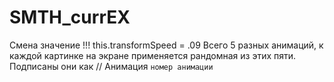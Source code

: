 ﻿# SMTH_currEX
Смена значение !!! this.transformSpeed = .09
Всего 5 разных анимаций, к каждой картинке на экране применяется рандомная из этих пяти.
Подписаны они как // Анимация `номер анимации`
